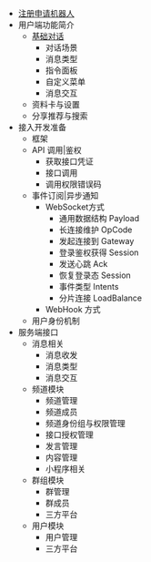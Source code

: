 * [注册申请机器人](md/01_zhuce.md)
* 用户端功能简介
    * [基础对话](md/02_BasicDialogue.md)
        * 对话场景
        * 消息类型
        * 指令面板
        * 自定义菜单
        * 消息交互
    * 资料卡与设置
    * 分享推荐与搜索
* 接入开发准备
    * 框架
    * API 调用|鉴权
        * 获取接口凭证
        * 接口调用
        * 调用权限错误码
    * 事件订阅|异步通知
        * WebSocket方式
            * 通用数据结构 Payload
            * 长连接维护 OpCode
            * 发起连接到 Gateway
            * 登录鉴权获得 Session
            * 发送心跳 Ack
            * 恢复登录态 Session 
            * 事件类型 Intents
            * 分片连接 LoadBalance
        * WebHook 方式
    * 用户身份机制
* 服务端接口
    * 消息相关
        * 消息收发
        * 消息类型
        * 消息交互
    * 频道模块
        * 频道管理
        * 频道成员
        * 频道身份组与权限管理
        * 接口授权管理
        * 发言管理
        * 内容管理
        * 小程序相关
    * 群组模块
        * 群管理
        * 群成员
        * 三方平台
    * 用户模块
        * 用户管理
        * 三方平台
